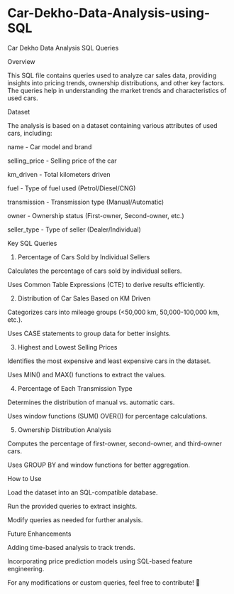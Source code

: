 # Car-Dekho-Data-Analysis-using-SQL
Car Dekho Data Analysis SQL Queries

Overview

This SQL file contains queries used to analyze car sales data, providing insights into pricing trends, ownership distributions, and other key factors. The queries help in understanding the market trends and characteristics of used cars.

Dataset

The analysis is based on a dataset containing various attributes of used cars, including:

name - Car model and brand

selling_price - Selling price of the car

km_driven - Total kilometers driven

fuel - Type of fuel used (Petrol/Diesel/CNG)

transmission - Transmission type (Manual/Automatic)

owner - Ownership status (First-owner, Second-owner, etc.)

seller_type - Type of seller (Dealer/Individual)

Key SQL Queries

1. Percentage of Cars Sold by Individual Sellers

Calculates the percentage of cars sold by individual sellers.

Uses Common Table Expressions (CTE) to derive results efficiently.

2. Distribution of Car Sales Based on KM Driven

Categorizes cars into mileage groups (<50,000 km, 50,000-100,000 km, etc.).

Uses CASE statements to group data for better insights.

3. Highest and Lowest Selling Prices

Identifies the most expensive and least expensive cars in the dataset.

Uses MIN() and MAX() functions to extract the values.

4. Percentage of Each Transmission Type

Determines the distribution of manual vs. automatic cars.

Uses window functions (SUM() OVER()) for percentage calculations.

5. Ownership Distribution Analysis

Computes the percentage of first-owner, second-owner, and third-owner cars.

Uses GROUP BY and window functions for better aggregation.

How to Use

Load the dataset into an SQL-compatible database.

Run the provided queries to extract insights.

Modify queries as needed for further analysis.

Future Enhancements

Adding time-based analysis to track trends.

Incorporating price prediction models using SQL-based feature engineering.

For any modifications or custom queries, feel free to contribute! 🚀


